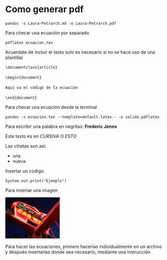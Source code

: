 # Como generar pdf
```
pandoc -s Laura-Petrarch.md -o Laura-Petrarch.pdf
```

Para checar una ecuación por separado

```
pdflatex ecuacion.tex

```

Acuerdate de incluir el (esto solo es necesario si no se hace uso de una plantilla)

```
\documentclass{article}

\begin{document}

Aquí va el código de la ecuación

\end{document}

```
Para checar una ecuación desde la terminal
```
pandoc -s ecuación.tex --template=default.latex-- -o salida.pdflatex

```
Para escribir una palabra en negritas:
**Frederic Jones**

Este texto es en _CURSIVA_ O *ESTO*

Las viñetas son así:
* una
* nueva

Insertar un código.
```
System.out.print("Ejemplo")

```

Para insertar una imagen

![Description](images/index.jpeg)

Para hacer las ecuaciones, primero hacerlas individualmente en un archivo y después insertarlas donde sea necesario, mediante una instrucción
